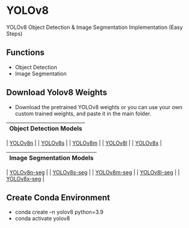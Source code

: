 # YOLOv8
YOLOv8 Object Detection &amp; Image Segmentation Implementation (Easy Steps)

## Functions
- Object Detection 
- Image Segmentation

## Download Yolov8 Weights
- Download the pretrained YOLOv8 weights or you can use your own custom trained weights, and paste it in the main folder.

| Object Detection Models                                                              |
| ------------------------------------------------------------------------------------ |

| [YOLOv8n](https://github.com/ultralytics/assets/releases/download/v0.0.0/yolov8n.pt) |
| [YOLOv8s](https://github.com/ultralytics/assets/releases/download/v0.0.0/yolov8s.pt) |
| [YOLOv8m](https://github.com/ultralytics/assets/releases/download/v0.0.0/yolov8m.pt) |
| [YOLOv8l](https://github.com/ultralytics/assets/releases/download/v0.0.0/yolov8l.pt) |
| [YOLOv8x](https://github.com/ultralytics/assets/releases/download/v0.0.0/yolov8x.pt) |

| Image Segmentation Models                                                            |
| ------------------------------------------------------------------------------------ |

| [YOLOv8n-seg](https://github.com/ultralytics/assets/releases/download/v0.0.0/yolov8n-seg.pt) |
| [YOLOv8s-seg](https://github.com/ultralytics/assets/releases/download/v0.0.0/yolov8s-seg.pt) |
| [YOLOv8m-seg](https://github.com/ultralytics/assets/releases/download/v0.0.0/yolov8m-seg.pt) |
| [YOLOv8l-seg](https://github.com/ultralytics/assets/releases/download/v0.0.0/yolov8l-seg.pt) |
| [YOLOv8x-seg](https://github.com/ultralytics/assets/releases/download/v0.0.0/yolov8x-seg.pt) |


## Create Conda Environment
- conda create –n yolov8 python=3.9
- conda activate yolov8
